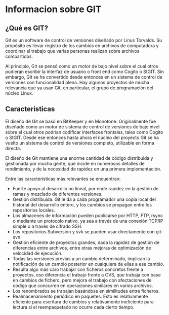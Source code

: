 # Informacion sobre GIT

## ¿Qué es GIT?

Git es un software de control de versiones diseñado por Linus Torvalds. Su propósito es llevar registro de los cambios en archivos de computadora y coordinar el trabajo que varias personas realizan sobre archivos compartidos.

Al principio, Git se pensó como un motor de bajo nivel sobre el cual otros pudieran escribir la interfaz de usuario o front end como Cogito o StGIT. Sin embargo, Git se ha convertido desde entonces en un sistema de control de versiones con funcionalidad plena. Hay algunos proyectos de mucha relevancia que ya usan Git, en particular, el grupo de programación del núcleo Linux.

## Características

El diseño de Git se basó en BitKeeper y en Monotone. Originalmente fue diseñado como un motor de sistema de control de versiones de bajo nivel sobre el cual otros podrían codificar interfaces frontales, tales como Cogito o StGIT. Desde ese entonces hasta ahora el núcleo del proyecto Git se ha vuelto un sistema de control de versiones completo, utilizable en forma directa.

El diseño de Git mantiene una enorme cantidad de código distribuida y gestionada por mucha gente, que incide en numerosos detalles de rendimiento, y de la necesidad de rapidez en una primera implementación.

Entre las características más relevantes se encuentran:

- Fuerte apoyo al desarrollo no lineal, por ende rapidez en la gestión de ramas y mezclado de diferentes versiones.
- Gestión distribuida. Git le da a cada programador una copia local del historial del desarrollo entero, y los cambios se propagan entre los repositorios locales. 
- Los almacenes de información pueden publicarse por HTTP, FTP, rsync o mediante un protocolo nativo, ya sea a través de una conexión TCP/IP simple o a través de cifrado SSH. 
- Los repositorios Subversion y svk se pueden usar directamente con git-svn.
- Gestión eficiente de proyectos grandes, dada la rapidez de gestión de diferencias entre archivos, entre otras mejoras de optimización de velocidad de ejecución.
- Todas las versiones previas a un cambio determinado, implican la notificación de un cambio posterior en cualquiera de ellas a ese cambio.
- Resulta algo más caro trabajar con ficheros concretos frente a proyectos, eso diferencia el trabajo frente a CVS, que trabaja con base en cambios de fichero, pero mejora el trabajo con afectaciones de código que concurren en operaciones similares en varios archivos.
- Los renombrados se trabajan basándose en similitudes entre ficheros.
- Realmacenamiento periódico en paquetes. Esto es relativamente eficiente para escritura de cambios y relativamente ineficiente para lectura si el reempaquetado no ocurre cada cierto tiempo.